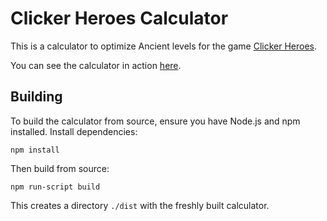# Clicker Heroes Calculator

This is a calculator to optimize Ancient levels for the game [Clicker Heroes](http://www.clickerheroes.com).

You can see the calculator in action [here](https://kepow.org/clickerheroes).

## Building

To build the calculator from source, ensure you have Node.js and npm installed. Install dependencies:

```
npm install
```

Then build from source:

```
npm run-script build
```

This creates a directory `./dist` with the freshly built calculator.
